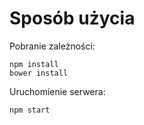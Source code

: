 ﻿# Sposób użycia

Pobranie zależności:

    npm install
    bower install

Uruchomienie serwera:

    npm start
